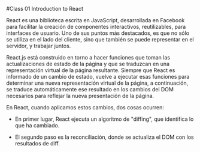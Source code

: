 #Class 01 Introduction to React

React es una biblioteca escrita en JavaScript, desarrollada en Facebook para facilitar la creación de componentes interactivos, reutilizables, para interfaces de usuario. Uno de sus puntos más destacados, es que no sólo se utiliza en el lado del cliente, sino que también se puede representar en el servidor, y trabajar juntos.

React.js está construido en torno a hacer funciones que toman las actualizaciones de estado de la página y que se traduzcan en una representación virtual de la página resultante. Siempre que React es informado de un cambio de estado, vuelve a ejecutar esas funciones para determinar una nueva representación virtual de la página, a continuación, se traduce automáticamente ese resultado en los cambios del DOM necesarios para reflejar la nueva presentación de la página.

 En React, cuando aplicamos estos cambios, dos cosas ocurren:

- En primer lugar, React ejecuta un algoritmo de "diffing", que identifica lo que ha cambiado.

- El segundo paso es la reconciliación, donde se actualiza el DOM con los resultados de diff.

